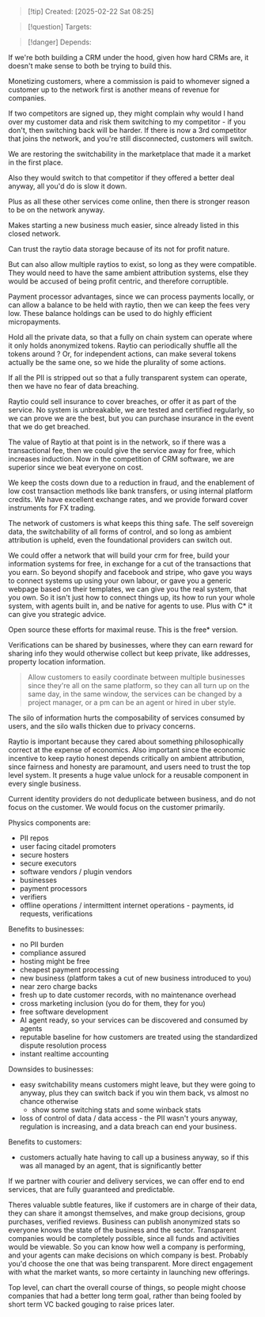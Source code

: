 
>[!tip] Created: [2025-02-22 Sat 08:25]

>[!question] Targets: 

>[!danger] Depends: 

If we're both building a CRM under the hood, given how hard CRMs are, it doesn't make sense to both be trying to build this.

Monetizing customers, where a commission is paid to whomever signed a customer up to the network first is another means of revenue for companies.

If two competitors are signed up, they might complain why would I hand over my customer data and risk them switching to my competitor - if you don't, then switching back will be harder.  If there is now a 3rd competitor that joins the network, and you're still disconnected, customers will switch.

We are restoring the switchability in the marketplace that made it a market in the first place.

Also they would switch to that competitor if they offered a better deal anyway, all you'd do is slow it down.

Plus as all these other services come online, then there is stronger reason to be on the network anyway.

Makes starting a new business much easier, since already listed in this closed network.

Can trust the raytio data storage because of its not for profit nature.

But can also allow multiple raytios to exist, so long as they were compatible.   They would need to have the same ambient attribution systems, else they would be accused of being profit centric, and therefore corruptible.

Payment processor advantages, since we can process payments locally, or can allow a balance to be held with raytio, then we can keep the fees very low.  These balance holdings can be used to do highly efficient micropayments.

Hold all the private data, so that a fully on chain system can operate where it only holds anonymized tokens.  Raytio can periodically shuffle all the tokens around ?  Or, for independent actions, can make several tokens actually be the same one, so we hide the plurality of some actions.

If all the PII is stripped out so that a fully transparent system can operate, then we have no fear of data breaching.

Raytio could sell insurance to cover breaches, or offer it as part of the service.  No system is unbreakable, we are tested and certified regularly, so we can prove we are the best, but you can purchase insurance in the event that we do get breached.

The value of Raytio at that point is in the network, so if there was a transactional fee, then we could give the service away for free, which increases induction.  Now in the competition of CRM software, we are superior since we beat everyone on cost.

We keep the costs down due to a reduction in fraud, and the enablement of low cost transaction methods like bank transfers, or using internal platform credits.  We have excellent exchange rates, and we provide forward cover instruments for FX trading.

The network of customers is what keeps this thing safe. The self sovereign data, the switchability of all forms of control, and so long as ambient attribution is upheld, even the foundational providers can switch out.

We could offer a network that will build your crm for free, build your information systems for free, in exchange for a cut of the transactions that you earn.  So beyond shopify and facebook and stripe, who gave you ways to connect systems up using your own labour, or gave you a generic webpage based on their templates, we can give you the real system, that you own.  So it isn't just how to connect things up, its how to run your whole system, with agents built in, and be native for agents to use.  Plus with C* it can give you strategic advice.

Open source these efforts for maximal reuse.  This is the free* version.

Verifications can be shared by businesses, where they can earn reward for sharing info they would otherwise collect but keep private, like addresses, property location information.  

> Allow customers to easily coordinate between multiple businesses since they're all on the same platform, so they can all turn up on the same day, in the same window, the services can be changed by a project manager, or a pm can be an agent or hired in uber style.

The silo of information hurts the composability of services consumed by users, and the silo walls thicken due to privacy concerns.

Raytio is important because they cared about something philosophically correct at the expense of economics.  Also important since the economic incentive to keep raytio honest depends critically on ambient attribution, since fairness and honesty are paramount, and users need to trust the top level system.  It presents a huge value unlock for a reusable component in every single business.

Current identity providers do not deduplicate between business, and do not focus on the customer.  We would focus on the customer primarily.

Physics components are:
- PII repos
- user facing citadel promoters
- secure hosters
- secure executors
- software vendors / plugin vendors
- businesses
- payment processors
- verifiers
- offline operations / intermittent internet operations - payments, id requests, verifications

Benefits to businesses:
- no PII burden
- compliance assured
- hosting might be free
- cheapest payment processing
- new business (platform takes a cut of new business introduced to you)
- near zero charge backs
- fresh up to date customer records, with no maintenance overhead
- cross marketing inclusion (you do for them, they for you)
- free software development
- AI agent ready, so your services can be discovered and consumed by agents
- reputable baseline for how customers are treated using the standardized dispute resolution process
- instant realtime accounting

Downsides to businesses:
- easy switchability means customers might leave, but they were going to anyway, plus they can switch back if you win them back, vs almost no chance otherwise
	- show some switching stats and some winback stats
- loss of control of data / data access - the PII wasn't yours anyway, regulation is increasing, and a data breach can end your business.


Benefits to customers:
- customers actually hate having to call up a business anyway, so if this was all managed by an agent, that is significantly better


If we partner with courier and delivery services, we can offer end to end services, that are fully guaranteed and predictable.

Theres valuable subtle features, like if customers are in charge of their data, they can share it amongst themselves, and make group decisions, group purchases, verified reviews.  Business can publish anonymized stats so everyone knows the state of the business and the sector.
Transparent companies would be completely possible, since all funds and activities would be viewable.  So you can know how well a company is performing, and your agents can make decisions on which company is best.  Probably you'd choose the one that was being transparent.
More direct engagement with what the market wants, so more certainty in launching new offerings.

Top level, can chart the overall course of things, so people might choose companies that had a better long term goal, rather than being fooled by short term VC backed gouging to raise prices later.